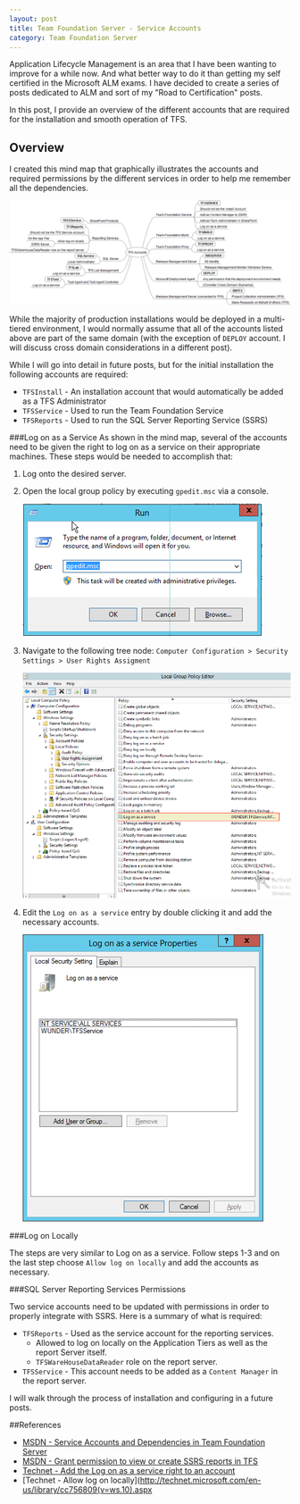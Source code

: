```yaml
---
layout: post
title: Team Foundation Server - Service Accounts
category: Team Foundation Server
---
```

Application Lifecycle Management is an area that I have been wanting to improve for a while now. And what better way to do it than getting my self certified in the Microsoft ALM exams. I have decided to create a series of posts dedicated to ALM and sort of my "Road to Certification" posts.

In this post, I provide an overview of the different accounts that are required for the installation and smooth operation of TFS.

## Overview

I created this mind map that graphically illustrates the accounts and required permissions by the different services in order to help me remember all the dependencies.

[![TFS Accounts Overview](/images/posts/TFSServiceAccounts/0_TFSAccountsOveriew.png)](/images/posts/TFSServiceAccounts/0_TFSAccountsOveriew.png)

While the majority of production installations would be deployed in a multi-tiered environment, I would normally assume that all of the accounts listed above are part of the same domain (with the exception of `DEPLOY` account. I will discuss cross domain considerations in a different post).

While I will go into detail in future posts, but for the initial installation the following accounts are required:

- `TFSInstall` - An installation account that would automatically be added as a TFS Administrator
- `TFSService` - Used to run the Team Foundation Service
- `TFSReports` - Used to run the SQL Server Reporting Service (SSRS)

<!--excerpt-->


###Log on as a Service
As shown in the mind map, several of the accounts need to be given the right to log on as a service on their appropriate machines. These steps would be needed to accomplish that:

1. Log onto the desired server.
2. Open the local group policy by executing `gpedit.msc` via a console.

	![Run Dialog](/images/posts/TFSServiceAccounts/1_RunDialog.png)

3. Navigate to the following tree node: `Computer Configuration > Security Settings > User Rights Assigment`

	![Local Group Policy](/images/posts/TFSServiceAccounts/2_gpedit.png)

4. Edit the `Log on as a service` entry by double clicking it and add the necessary accounts.

	![Local Group Policy](/images/posts/TFSServiceAccounts/3_AddLogOnAsAService.png)

###Log on Locally

The steps are very similar to Log on as a service. Follow steps 1-3 and on the last step choose `Allow log on locally` and add the accounts as necessary.

###SQL Server Reporting Services Permissions

Two service accounts need to be updated with permissions in order to properly integrate with SSRS. Here is a summary of what is required:

- `TFSReports` - Used as the service account for the reporting services.
	- Allowed to log on locally on the Application Tiers as well as the report Server itself.
	- `TFSWareHouseDataReader` role on the report server.
- `TFSService` - This account needs to be added as a `Content Manager` in the report server.

I will walk through the process of installation and configuring in a future posts.

##References

- [MSDN - Service Accounts and Dependencies in Team Foundation Server](http://msdn.microsoft.com/en-us/library/ms253149.aspx)
- [MSDN - Grant permission to view or create SSRS reports in TFS](http://msdn.microsoft.com/en-us/library/bb737953(v=vs.110).aspx)
- [Technet - Add the Log on as a service right to an account](http://technet.microsoft.com/en-us/library/cc739424(v=ws.10).aspx)
- [Technet - Allow log on locally](http://technet.microsoft.com/en-us/library/cc756809(v=ws.10).aspx

